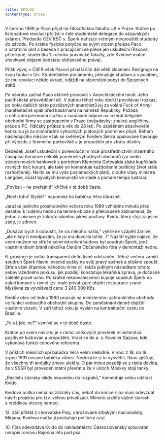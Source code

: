 ```yaml
---
title: EPILOG
contentType: prose
---
```


<section>

V červnu 1989 je Paco přijat na Filozofickou fakultu UK v Praze. Krátce po listopadové revoluci přijíždí v čele studentské delegace do sázavských skláren. Předseda CZV KSČ s. Šperk nařizuje vrátným nevpouštět studenty do závodu. Po krátké fyzické potyčce se svým otcem přeleze Paco s ostatními plot a beseda s pracujícími se přece jen uskuteční (Pacova přítelkyně, studentka 1. ročníku právnické fakulty, zde Kvidově matce shovívavě objasní podstatu občanského práva).

Příští vývoj v ČSFR však Pacovi přináší čím dál větší zklamání. Rezignuje na svou funkci v tzv. Studentském parlamentu, přerušuje studium a s pocitem, že mu revoluci někdo ukradl, odjíždí na stipendijní pobyt do Spojených států.

Po návratu začíná Paco aktivně pracovat v Anarchistickém hnutí. Jeho pacifistické přesvědčení sílí. V dubnu téhož roku obdrží povolávací rozkaz; po boku dalších takto postižených anarchistů jej za volání Fuck of Army! manifestačně spálí před kasárnami na náměstí Republiky. Požádá o náhradní prezenční službu a současně odpoví na inzerát belgické obchodní firmy se zastoupením v Praze (požadavky: znalost angličtiny, práce s PC, řidičský průkaz a věk do 28 let). Po úspěšném absolvování konkursu je za mimořádně výhodných platových podmínek přijat. Během následujícího měsíce však se svěřeným Fordem Sierra opakovaně havaruje při výjezdu z firemního parkoviště a je propuštěn pro ztrátu důvěry.

Dědeček Josef uskuteční v porevolučním roce prostřednictvím inzertního časopisu Annonce několik poměrně výhodných obchodů (za sedm stokorunových bankovek s portrétem Klementa Gottwalda získá kupříkladu rovných tisíc korun), ale také on komentuje každodenní politický život stále rozhořčeněji. Nelíbí se mu výše poslaneckých platů, dlouhé vlasy ministra Langoše, účast bývalých komunistů ve vládě a pomalé tempo lustrací.

„Pověsit – ne zveřejnit!“ křičívá v té době často.

„Nech toho! Slyšíš?“ napomíná ho babička Věra důrazně.

Jaruška jednoho prosincového večera roku 1989 vzhlédne minutu před desátou k rudému neónu na temné obloze a překvapeně zaznamená, že jedno z písmen je zakryto siluetou jakési postavy. Kvido, který stojí za jejími zády, je zdrcen.

„Dokázal bych ti odpustit, že sis někoho našla,“ vykřikne vzápětí žárlivě, „ale nikdy ti neodpustím, že jsi mu dovolila tohle…!“ Nazítří vyjde najevo, že oním mužem na střeše administrativní budovy byl soudruh Šperk, jenž vlastním tělem bránil několika členům Občanského fóra v demontáži neónu.

6\. prosince je svítící transparent definitivně odstraněn. Téhož večera zamíří soudruh Šperk hlavní lovecké pušky na svůj pravý spánek a stiskne spoušť. Střela však šťastnou náhodou mine cíl, takže jediným následkem tohoto sebevražedného pokusu, jak později konstatuje lékařská zpráva, je dočasně zalehlé pravé ucho. Po krátké rekonvalescenci kupuje soudruh Šperk na aukci konané v rámci tzv. malé privatizace objekt restaurace zvané Myslivna za vyvolávací cenu 3 240 000 Kčs.

Kvidův otec od ledna 1990 pracuje na ministerstvu zahraničního obchodu ve funkci vedoucího obchodní skupiny. Do zaměstnání denně dojíždí vlastním vozem. V září téhož roku je vyslán na kontraktační cestu do Brazílie.

„To už jde, ne?“ usmívá se v té době často.

Krátce po svém návratu je v rámci celkových prověrek ministerstva pozitivně lustrován a propuštěn. Vrací se do a. s. Kavalier Sázava, kde vykonává funkci cenového referenta.

V příštích měsících spí babička Věra velmi neklidně. V noci z 18. na 19. srpna 1991 neusne babička vůbec. Nedokáže si to vysvětlit. Ráno zjišťuje, že všechny tři andulky znovu uletěly. O pár minut později se z rádia dovídá, že v SSSR byl proveden státní převrat a že v ulicích Moskvy stojí tanky.

„Realistu zázraky nikdy neuvedou do rozpaků,“ komentuje celou událost Kvido.

Kvidova matka nemá na zázraky čas, neboť do konce října musí odevzdat návrh projektu pro tzv. velkou privatizaci. Mimoto si dělá vážné starosti s recidivou otcovy nemoci.

12\. září přilétá z chorvatské Puly, ohrožované srbskými nacionalisty, Mirjana; Kvidova matka jí poskytuje politický azyl.

10\. října odevzdává Kvido do nakladatelství Československý spisovatel rukopis románu Báječná léta pod psa.

</section>
